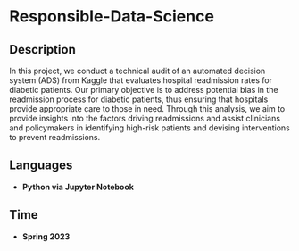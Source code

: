 # Responsible-Data-Science

<h2>Description</h2>
In this project, we conduct a technical audit of an automated decision system (ADS) from Kaggle that evaluates hospital readmission rates for diabetic patients. Our primary objective is to address potential bias in the readmission process for diabetic patients, thus ensuring that hospitals provide appropriate care to those in need. Through this analysis, we aim to provide insights into the factors driving readmissions and assist clinicians and policymakers in identifying high-risk patients and devising interventions to prevent readmissions.
<br />


<h2>Languages</h2>

- <b>Python via Jupyter Notebook</b> 

<h2>Time</h2>

- <b>Spring 2023</b> 
<!--
 ```diff
- text in red
+ text in green
! text in orange
# text in gray
@@ text in purple (and bold)@@
```
--!>

